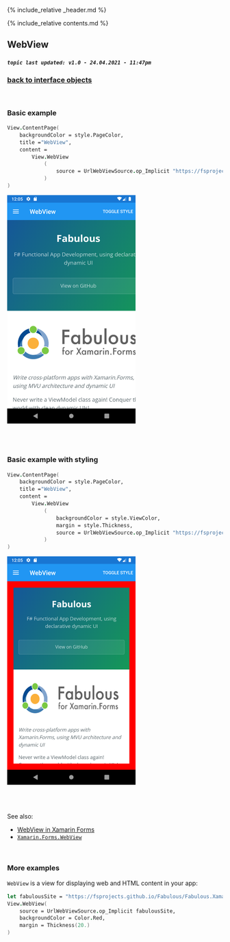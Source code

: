 {% include_relative _header.md %}

{% include_relative contents.md %}

WebView
--------
##### `topic last updated: v1.0 - 24.04.2021 - 11:47pm`

### [back to interface objects](view-interface-objects.html#interface-objects)

<br />

### Basic example


```fsharp 
View.ContentPage(                    
    backgroundColor = style.PageColor,
    title ="WebView",                         
    content = 
        View.WebView
            (                        
                source = UrlWebViewSource.op_Implicit "https://fsprojects.github.io/Fabulous/Fabulous.XamarinForms/"
            )
)
```

<img src="images/views/WebView-adr-basic.png" width="300">

<br /> <br /> 

### Basic example with styling

```fsharp 
View.ContentPage(                    
    backgroundColor = style.PageColor,
    title ="WebView",                         
    content = 
        View.WebView
            (
                backgroundColor = style.ViewColor,
                margin = style.Thickness,                                
                source = UrlWebViewSource.op_Implicit "https://fsprojects.github.io/Fabulous/Fabulous.XamarinForms/"
            )
)
```


<img src="images/views/WebView-adr-styled.png" width="300">

<br /> <br /> 

See also:

* [WebView in Xamarin Forms](https://docs.microsoft.com/en-us/xamarin/xamarin-forms/user-interface/WebView)
* [`Xamarin.Forms.WebView`](https://docs.microsoft.com/en-us/dotnet/api/Xamarin.Forms.WebView)

<br /> 

### More examples

`WebView` is a view for displaying web and HTML content in your app:

```fsharp 
let fabulousSite = "https://fsprojects.github.io/Fabulous/Fabulous.XamarinForms/"
View.WebView( 
    source = UrlWebViewSource.op_Implicit fabulousSite, 
    backgroundColor = Color.Red,
    margin = Thickness(20.)
)
```